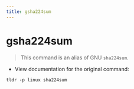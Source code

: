 ```yaml
---
title: gsha224sum
---
```

# gsha224sum

> This command is an alias of GNU `sha224sum`.

- View documentation for the original command:

`tldr -p linux sha224sum`
